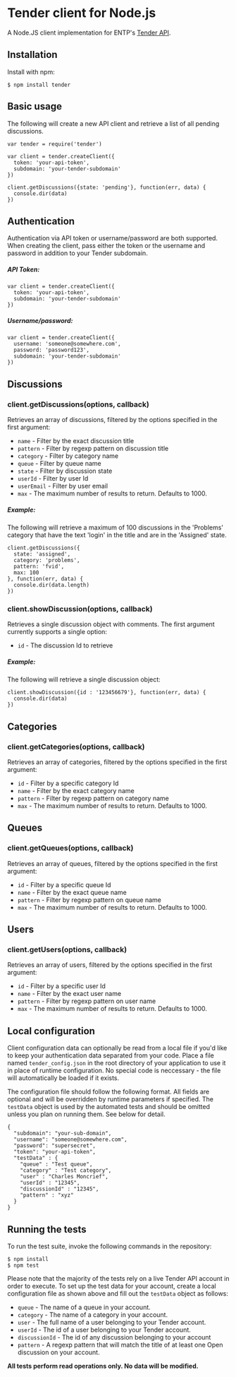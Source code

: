 # Tender client for Node.js

A Node.JS client implementation for ENTP's [Tender API](https://help.tenderapp.com/kb/api).

## Installation

Install with npm:

    $ npm install tender

## Basic usage

The following will create a new API client and retrieve a list of all pending discussions.

    var tender = require('tender')

    var client = tender.createClient({
      token: 'your-api-token',
      subdomain: 'your-tender-subdomain'
    })

    client.getDiscussions({state: 'pending'}, function(err, data) {
      console.dir(data)
    })

## Authentication

Authentication via API token or username/password are both supported. When creating the client, pass either the token or the username and password in addition to your Tender subdomain.

##### API Token:

    var client = tender.createClient({
      token: 'your-api-token',
      subdomain: 'your-tender-subdomain'
    })

##### Username/password:

    var client = tender.createClient({
      username: 'someone@somewhere.com',
      password: 'password123',
      subdomain: 'your-tender-subdomain'
    })

## Discussions

### client.getDiscussions(options, callback)

Retrieves an array of discussions, filtered by the options specified in the first argument:

* `name`            - Filter by the exact discussion title
* `pattern`         - Filter by regexp pattern on discussion title
* `category`        - Filter by category name
* `queue`           - Filter by queue name
* `state`           - Filter by discussion state
* `userId`          - Filter by user Id
* `userEmail`       - Filter by user email
* `max`             - The maximum number of results to return. Defaults to 1000.

##### Example:

The following will retrieve a maximum of 100 discussions in the 'Problems' category that have the text 'login' in the title and are in the 'Assigned' state.

    client.getDiscussions({
      state: 'assigned',
      category: 'problems',
      pattern: 'fvid',
      max: 100
    }, function(err, data) {
      console.dir(data.length)
    })

### client.showDiscussion(options, callback)

Retrieves a single discussion object with comments. The first argument currently supports a single option: 

* `id`              - The discussion Id to retrieve

##### Example:

The following will retrieve a single discussion object:

    client.showDiscussion({id : '123456679'}, function(err, data) {
      console.dir(data)
    })

## Categories

### client.getCategories(options, callback)

Retrieves an array of categories, filtered by the options specified in the first argument:

* `id`              - Filter by a specific category Id
* `name`            - Filter by the exact category name
* `pattern`         - Filter by regexp pattern on category name
* `max`             - The maximum number of results to return. Defaults to 1000.

## Queues

### client.getQueues(options, callback)

Retrieves an array of queues, filtered by the options specified in the first argument:

* `id`              - Filter by a specific queue Id
* `name`            - Filter by the exact queue name
* `pattern`         - Filter by regexp pattern on queue name
* `max`             - The maximum number of results to return. Defaults to 1000.

## Users

### client.getUsers(options, callback)

Retrieves an array of users, filtered by the options specified in the first argument:

* `id`              - Filter by a specific user Id
* `name`            - Filter by the exact user name
* `pattern`         - Filter by regexp pattern on user name
* `max`             - The maximum number of results to return. Defaults to 1000.

## Local configuration

Client configuration data can optionally be read from a local file if you'd like to keep your authentication data separated from your code. Place a file named `tender_config.json` in the root directory of your application to use it in place of runtime configuration. No special code is neccessary - the file will automatically be loaded if it exists. 

The configuration file should follow the following format. All fields are optional and will be overridden by runtime parameters if specified. The `testData` object is used by the automated tests and should be omitted unless you plan on running them. See below for detail.

    {
      "subdomain": "your-sub-domain",
      "username": "someone@somewhere.com",
      "password": "supersecret",
      "token": "your-api-token",
      "testData" : {
        "queue" : "Test queue",
        "category" : "Test category",
        "user" : "Charles Moncrief",
        "userId" : "12345",
        "discussionId" : "12345",
        "pattern" : "xyz"
      }
    }
    
## Running the tests

To run the test suite, invoke the following commands in the repository:

    $ npm install
    $ npm test
    
Please note that the majority of the tests rely on a live Tender API account in order to execute. 
To set up the test data for your account, create a local configuration file as shown above and fill out
the `testData` object as follows:

* `queue` - The name of a queue in your account.
* `category` - The name of a category in your account.
* `user` - The full name of a user belonging to your Tender account.
* `userId` - The id of a user belonging to your Tender account.
* `discussionId` - The id of any discussion belonging to your account
* `pattern` - A regexp pattern that will match the title of at least one Open discussion on your account.


__All tests perform read operations only. No data will be modified.__
